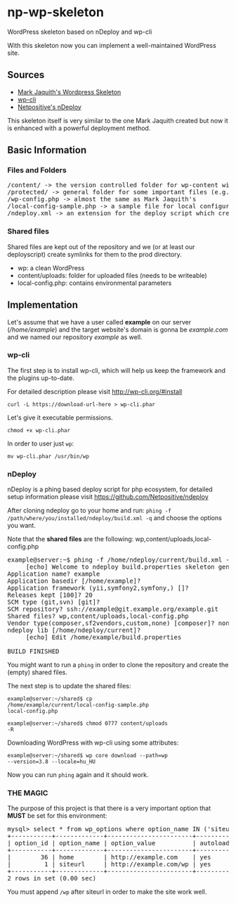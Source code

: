 # np-wp-skeleton

WordPress skeleton based on nDeploy and wp-cli

With this skeleton now you can implement a well-maintained WordPress site.

## Sources

* [Mark Jaquith's Wordpress Skeleton](https://github.com/markjaquith/WordPress-Skeleton/)
* [wp-cli](https://github.com/wp-cli/wp-cli)
* [Netpositive's nDeploy](https://github.com/Netpositive/ndeploy)
 
This skeleton itself is very similar to the one Mark Jaquith created but now it is enhanced with a powerful deployment method.  

## Basic Information

### Files and Folders

<pre>
/content/ -> the version controlled folder for wp-content with all the templates and plugins you use
/protected/ -> general folder for some important files (e.g. common database dump)
/wp-config.php -> almost the same as Mark Jaquith's
/local-config-sample.php -> a sample file for local configuration
/ndeploy.xml -> an extension for the deploy script which creates a symlink to the config file inside the shared wp folder
</pre>

### Shared files

Shared files are kept out of the repository and we (or at least our deployscript) create symlinks for them to the prod directory.

* wp: a clean WordPress
* content/uploads: folder for uploaded files (needs to be writeable)
* local-config.php: contains environmental parameters

## Implementation

Let's assume that we have a user called **example** on our server (*/home/example*) and the target website's domain is gonna be *example.com* and we named our repository *example* as well.

### wp-cli

The first step is to install wp-cli, which will help us keep the framework and the plugins up-to-date.

For detailed description please visit http://wp-cli.org/#install

<code>curl -L https://download-url-here > wp-cli.phar</code>

Let's give it executable permissions.

<code>chmod +x wp-cli.phar</code>

In order to user just <code>wp</code>:

<code>mv wp-cli.phar /usr/bin/wp</code>

### nDeploy

nDeploy is a phing based deploy script for php ecosystem, for detailed setup information please visit https://github.com/Netpositive/ndeploy 

After cloning ndeploy go to your home and run: <code>phing -f /path/where/you/installed/ndeploy/build.xml -q</code> and choose the options you want.

Note that the **shared files** are the following: wp,content/uploads,local-config.php

<pre>
example@server:~$ phing -f /home/ndeploy/current/build.xml -q
     [echo] Welcome to ndeploy build.properties skeleton generator!
Application name? example
Application basedir [/home/example]?
Application framework (yii,symfony2,symfony,) []?
Releases kept [100]? 20
SCM type (git,svn) [git]?
SCM repository? ssh://example@git.example.org/example.git
Shared files? wp,content/uploads,local-config.php
Vendor type(composer,sf2vendors,custom,none) [composer]? none
ndeploy lib [/home/ndeploy/current]?
     [echo] Edit /home/example/build.properties

BUILD FINISHED
</pre>

You might want to run a <code>phing</code> in order to clone the repository and create the (empty) shared files.

The next step is to update the shared files:

<code>example@server:~/shared$ cp /home/example/current/local-config-sample.php local-config.php</code>

<code>example@server:~/shared$ chmod 0777 content/uploads -R</code>

Downloading WordPress with wp-cli using some attributes:

<code>example@server:~/shared$ wp core download --path=wp --version=3.8 --locale=hu_HU</code>

Now you can run <code>phing</code> again and it should work.

### THE MAGIC

The purpose of this project is that there is a very important option that **MUST** be set for this environment:

<pre>
mysql> select * from wp_options where option_name IN ('siteurl', 'home');
+-----------+-------------+-----------------------+----------+
| option_id | option_name | option_value          | autoload |
+-----------+-------------+-----------------------+----------+
|        36 | home        | http://example.com    | yes      |
|         1 | siteurl     | http://example.com/wp | yes      |
+-----------+-------------+-----------------------+----------+
2 rows in set (0.00 sec)
</pre>

You must append <code>/wp</code> after siteurl in order to make the site work well.
